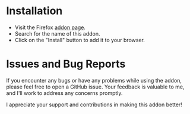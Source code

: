 # Installation
- Visit the Firefox [addon page](https://addons.mozilla.org/en-US/firefox/addon/search-engine-ad-remover/).
- Search for the name of this addon.
- Click on the "Install" button to add it to your browser.


# Issues and Bug Reports
If you encounter any bugs or have any problems while using the addon, please feel free to open a GitHub issue. Your feedback is valuable to me, and I'll work to address any concerns promptly.

I appreciate your support and contributions in making this addon better!
